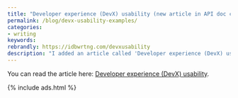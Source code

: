 ```yaml
---
title: "Developer experience (DevX) usability (new article in API doc course)"
permalink: /blog/devx-usability-examples/
categories:
- writing
keywords:
rebrandly: https://idbwrtng.com/devxusability
description: "I added an article called 'Developer experience (DevX) usability' to my API doc course. Usability can be roughly divided into at least three different areas: (1) Usability with physical products, (2) Usability with code products, and (3) Usability with documentation. Few usability researchers venture into usability with code products because it’s much less clear how to assess the usability of code. But make no mistake, usability is just as much in play with code products for developers as with physical products or products with GUIs."
---
```


You can read the article here: [Developer experience (DevX) usability](/learnapidoc/devx-usability-examples.html).

{% include ads.html %}
